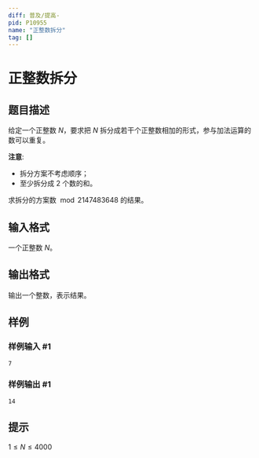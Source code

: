 ```yaml
---
diff: 普及/提高-
pid: P10955
name: "正整数拆分"
tag: []
---
```

# 正整数拆分
## 题目描述

给定一个正整数 $N$，要求把 $N$ 拆分成若干个正整数相加的形式，参与加法运算的数可以重复。

**注意**:

  * 拆分方案不考虑顺序；
  * 至少拆分成 $2$ 个数的和。

求拆分的方案数 $\bmod 2147483648$ 的结果。
## 输入格式

一个正整数 $N$。
## 输出格式

输出一个整数，表示结果。
## 样例

### 样例输入 #1
```
7
```
### 样例输出 #1
```
14
```
## 提示

$1 \le N \le 4000$
